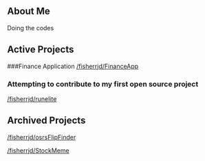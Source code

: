 ## About Me
Doing the codes

## Active Projects

###Finance Application
[/fisherrjd/FinanceApp](https://github.com/fisherrjd/quickstart)
### Attempting to contribute to my first open source project
[/fisherrjd/runelite](https://github.com/fisherrjd/runelite)



## Archived Projects

[/fisherrjd/osrsFlipFinder](https://github.com/fisherrjd/osrsFlipFinder)

[/fisherrjd/StockMeme](https://github.com/fisherrjd/StockMeme)
